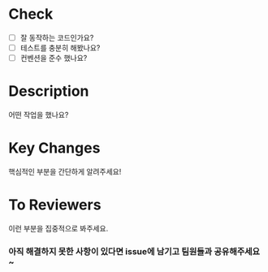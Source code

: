 # Check

- [ ] 잘 동작하는 코드인가요?
- [ ] 테스트를 충분히 해봤나요?
- [ ] 컨벤션을 준수 했나요?

# Description

어떤 작업을 했나요?

# Key Changes

핵심적인 부분을 간단하게 알려주세요!

# To Reviewers

이런 부분을 집중적으로 봐주세요.

### 아직 해결하지 못한 사항이 있다면 issue에 남기고 팀원들과 공유해주세요~

